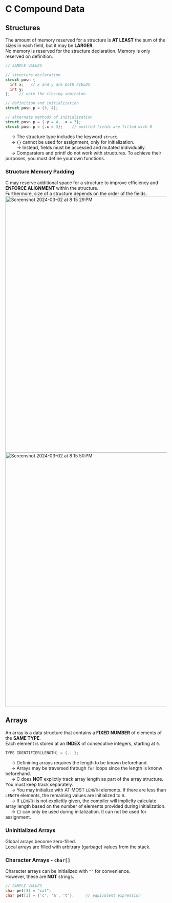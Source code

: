# C Compound Data

## Structures
The amount of memory reserved for a structure is **AT LEAST** the sum of the sizes in each field, but it may be **LARGER**. <br>
No memory is reserved for the structure declaration. Memory is only reserved on definition. 
```C
// SAMPLE VALUES

// structure declaration
struct posn {
  int x;   // x and y are both FIELDS
  int y;
};    // note the closing semicolon

// definition and initialization
struct posn p = {3, 4};

// alternate methods of initialization
struct posn p = {.y = 4, .x = 3};
struct posn p = {.x = 3};    // omitted fields are filled with 0

```
&emsp; → The structure type includes the keyword `struct`. <br>
&emsp; → `{}` cannot be used for assignment, only for initialization. <br>
&emsp; &emsp; → Instead, fields must be accessed and mutated individually. <br>
&emsp; → Comparators and printf do not work with structures. To achieve their purposes, you must define your own functions. 

### Structure Memory Padding
C may reserve additional space for a structure to improve efficiency and **ENFORCE ALIGNMENT** within the structure. <br>
Furthermore, size of a structure depends on the order of the fields. 
<img width="801" alt="Screenshot 2024-03-02 at 8 15 29 PM" src="https://github.com/liuandy1207/notes/assets/72530429/eb81307b-7216-494d-806f-2bd153dc8da4">
<img width="796" alt="Screenshot 2024-03-02 at 8 15 50 PM" src="https://github.com/liuandy1207/notes/assets/72530429/3a8a9dd7-5bc1-45d3-8c35-04579dde7b94">

## Arrays
An array is a data structure that contains a **FIXED NUMBER** of elements of the **SAME TYPE**. <br>
Each element is stored at an **INDEX** of consecutive integers, starting at `0`.
```C
TYPE IDENTIFIER[LENGTH] = {...};

```
&emsp; → Definining arrays requires the length to be known beforehand. <br>
&emsp; → Arrays may be traversed through `for` loops since the length is knonw beforehand. <br>
&emsp; → C does **NOT** explictly track array length as part of the array structure. You must keep track separately. <br>
&emsp; → You may initialize with AT MOST `LENGTH` elements. If there are less than `LENGTH` elements, the remaining values are initialized to `0`. <br>
&emsp; → If `LENGTH` is not explicitly given, the compiler will impliclty calculate array length based on the number of elements provided during initialization. <br>
&emsp; → `{}` can only be used during initalization. It can not be used for assignment. 

### Uninitialized Arrays
Global arrays become zero-filled. <br>
Local arrays are filled with arbitrary (garbage) values from the stack.

### Character Arrays - `char[]`
Character arrays can be initialized with `""` for convenience. <br>
However, these are **NOT** strings.
```C
// SAMPLE VALUES
char pet[3] = "cat";
char pet[3] = {'c', 'a', 't'};     // equivalent expression

```















